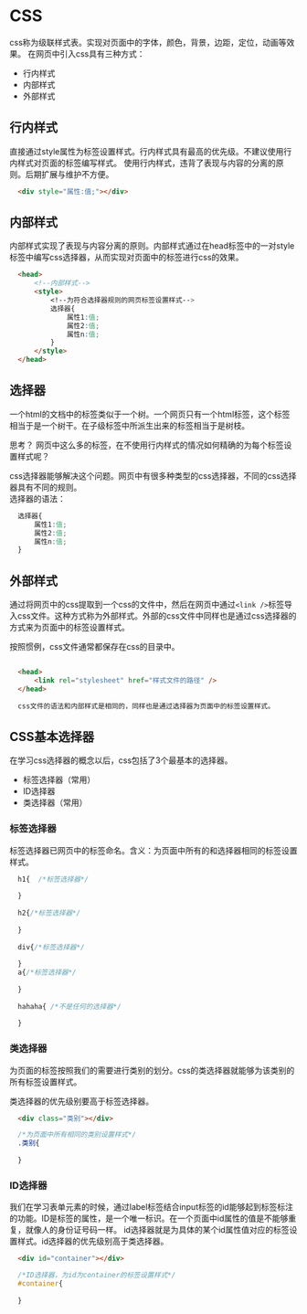 # CSS

  css称为级联样式表。实现对页面中的字体，颜色，背景，边距，定位，动画等效果。
  在网页中引入css具有三种方式：
  - 行内样式
  - 内部样式
  - 外部样式

## 行内样式

  直接通过style属性为标签设置样式。行内样式具有最高的优先级。不建议使用行内样式对页面的标签编写样式。
  使用行内样式，违背了表现与内容的分离的原则。后期扩展与维护不方便。
  ```html
	<div style="属性:值;"></div>
  ```
  
## 内部样式

  内部样式实现了表现与内容分离的原则。内部样式通过在head标签中的一对style标签中编写css选择器，从而实现对页面中的标签进行css的效果。
  
  ```html
	<head>
		<!--内部样式-->
		<style>
			<!--为符合选择器规则的网页标签设置样式-->
			选择器{
				属性1:值;
				属性2:值;
				属性n:值;
			}
		</style>
	</head>
  ```
  
## 选择器

  一个html的文档中的标签类似于一个树。一个网页只有一个html标签，这个标签相当于是一个树干。在子级标签中所派生出来的标签相当于是树枝。  
  
  思考？ 网页中这么多的标签，在不使用行内样式的情况如何精确的为每个标签设置样式呢？
  
  css选择器能够解决这个问题。网页中有很多种类型的css选择器，不同的css选择器具有不同的规则。  
  选择器的语法：
  ```css
	选择器{
		属性1:值;
		属性2:值;
		属性n:值;
	}
  ```
  
## 外部样式

  通过将网页中的css提取到一个css的文件中，然后在网页中通过`<link />`标签导入css文件。这种方式称为外部样式。外部的css文件中同样也是通过css选择器的方式来为页面中的标签设置样式。  
  
  按照惯例，css文件通常都保存在css的目录中。
  
  ```html
  
	<head>
		<link rel="stylesheet" href="样式文件的路径" />
	</head>
	
	css文件的语法和内部样式是相同的，同样也是通过选择器为页面中的标签设置样式。
  
  ```
 
## CSS基本选择器

  在学习css选择器的概念以后，css包括了3个最基本的选择器。 
  - 标签选择器（常用）
  - ID选择器
  - 类选择器（常用）

### 标签选择器

  标签选择器已网页中的标签命名。含义：为页面中所有的和选择器相同的标签设置样式。
  
  ```css
	h1{  /*标签选择器*/
		
	}
	
	h2{/*标签选择器*/
		
	}
	
	div{/*标签选择器*/
		
	}
	a{/*标签选择器*/
		
	}
	
	hahaha{ /*不是任何的选择器*/
		
	}
  ```
  
### 类选择器

  为页面的标签按照我们的需要进行类别的划分。css的类选择器就能够为该类别的所有标签设置样式。
  
  类选择器的优先级别要高于标签选择器。
  
  ```html
	<div class="类别"></div>
  ```
  
  ```css
	/*为页面中所有相同的类别设置样式*/
	.类别{
		
	}
  ```
  
### ID选择器

  我们在学习表单元素的时候，通过label标签结合input标签的id能够起到标签标注的功能。ID是标签的属性，是一个唯一标识。在一个页面中id属性的值是不能够重复，就像人的身份证号码一样。
  id选择器就是为具体的某个id属性值对应的标签设置样式。id选择器的优先级别高于类选择器。
  ```html
	<div id="container"></div>
  ```
  
  ```css
	/*ID选择器，为id为container的标签设置样式*/
	#container{
		
	}
  ```